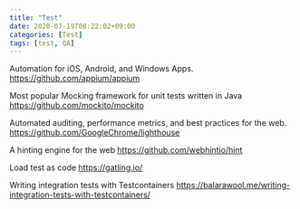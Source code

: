 ```yaml
---
title: "Test"
date: 2020-07-19T08:22:02+09:00
categories: [Test]
tags: [test, QA]
---
```


Automation for iOS, Android, and Windows Apps.
 https://github.com/appium/appium

Most popular Mocking framework for unit tests written in Java
 https://github.com/mockito/mockito

Automated auditing, performance metrics, and best practices for the web.
 https://github.com/GoogleChrome/lighthouse

A hinting engine for the web
 https://github.com/webhintio/hint

Load test as code
 https://gatling.io/

Writing integration tests with Testcontainers
 https://balarawool.me/writing-integration-tests-with-testcontainers/
